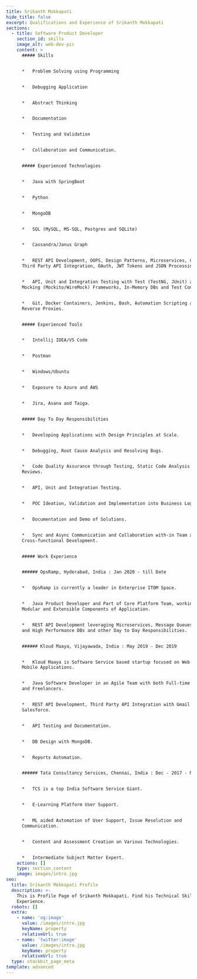 ```yaml
---
title: Srikanth Mokkapati
hide_title: false
excerpt: Qualifications and Experience of Srikanth Mokkapati
sections:
  - title: Software Product Developer
    section_id: skills
    image_alt: web-dev-pic
    content: >
      ##### Skills


      *   Problem Solving using Programming


      *   Debugging Application


      *   Abstract Thinking


      *   Documentation


      *   Testing and Validation


      *   Collaboration and Communication.


      ##### Experienced Technologies


      *   Java with SpringBoot


      *   Python


      *   MongoDB


      *   SQL (MySQL, MS-SQL, Postgres and SQLite)


      *   Cassandra/Janus Graph


      *   REST API Development, OOPS, Design Patterns, Microservices, Caching,
      Third Party API Integration, OAuth, JWT Tokens and JSON Processing.


      *   API, Unit and Integration Testing with Test (TestNG, JUnit) and
      Mocking (Mockito/WireMock) Frameworks, In-Memory DBs and Test Containers.


      *   Git, Docker Containers, Jenkins, Bash, Automation Scripting and
      Reverse Proxies.


      ##### Experienced Tools


      *   Intellij IDEA/VS Code


      *   Postman


      *   Windows/Ubuntu


      *   Exposure to Azure and AWS


      *   Jira, Asana and Taiga.


      ##### Day To Day Responsibilities


      *   Developing Applications with Design Principles at Scale.


      *   Debugging, Root Cause Analysis and Resolving Bugs.


      *   Code Quality Assurance through Testing, Static Code Analysis and Code
      Reviews.


      *   API, Unit and Integration Testing.


      *   POC Ideation, Validation and Implementation into Business Logic.


      *   Documentation and Demo of Solutions.


      *   Sync and Async Communication and Collaboration with-in Team and
      Cross-functional Development.


      ##### Work Experience


      ###### OpsRamp, Hyderabad, India : Jan 2020 - till Date


      *   OpsRamp is currently a leader in Enterprise ITOM Space.


      *   Java Product Developer and Part of Core Platform Team, working on
      Modular and Extensible Components of Application.


      *   REST API Development leveraging Microservices, Message Queues, Caching
      and High Performance DBs and other Day to Day Responsibilities.


      ###### Kloud Maaya, Vijayawada, India : May 2019 - Dec 2019


      *   Kloud Maaya is Software Service based startup focused on Web and
      Mobile Applications.


      *   Java Software Developer in an Agile Team with both Full-time Employees
      and Freelancers.


      *   REST API Development, Third Party API Integration with Gmail and
      Salesforce.


      *   API Testing and Documentation.


      *   DB Design with MongoDB.


      *   Reports Automation.


      ###### Tata Consultancy Services, Chennai, India : Dec - 2017 - May 2019


      *   TCS is a top India Software Service Giant.


      *   E-Learning Platform User Support.


      *   ML aided Automation of User Support, Issue Resolution and
      Communication.


      *   Content and Assessment Creation on Various Technologies.


      *   Intermediate Subject Matter Expert.
    actions: []
    type: section_content
    image: images/intro.jpg
seo:
  title: Srikanth Mokkapati Profile
  description: >-
    This is Profile Page of Srikanth Mokkapati. Find his Technical Skills and
    Experience.
  robots: []
  extra:
    - name: 'og:image'
      value: /images/intro.jpg
      keyName: property
      relativeUrl: true
    - name: 'twitter:image'
      value: /images/intro.jpg
      keyName: property
      relativeUrl: true
  type: stackbit_page_meta
template: advanced
---
```

